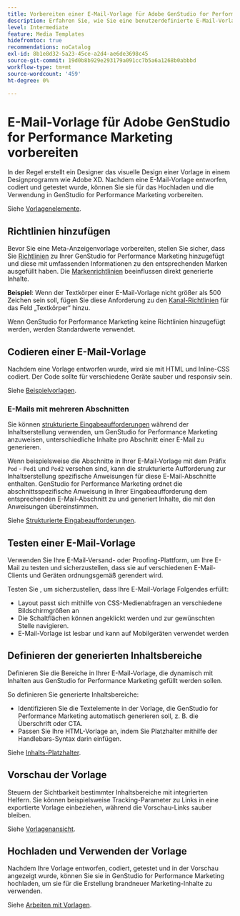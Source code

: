 ```yaml
---
title: Vorbereiten einer E-Mail-Vorlage für Adobe GenStudio for Performance Marketing
description: Erfahren Sie, wie Sie eine benutzerdefinierte E-Mail-Vorlage für Adobe GenStudio for Performance Marketing erstellen.
level: Intermediate
feature: Media Templates
hidefromtoc: true
recommendations: noCatalog
exl-id: 8b1e8d32-5a23-45ce-a2d4-ae6de3698c45
source-git-commit: 19d0b8b929e293179a091cc7b5a6a1268b0abbbd
workflow-type: tm+mt
source-wordcount: '459'
ht-degree: 0%

---
```


# E-Mail-Vorlage für Adobe GenStudio for Performance Marketing vorbereiten

In der Regel erstellt ein Designer das visuelle Design einer Vorlage in einem Designprogramm wie Adobe XD. Nachdem eine E-Mail-Vorlage entworfen, codiert und getestet wurde, können Sie sie für das Hochladen und die Verwendung in GenStudio for Performance Marketing vorbereiten.

Siehe [Vorlagenelemente](use-templates.md#template-elements).

## Richtlinien hinzufügen

Bevor Sie eine Meta-Anzeigenvorlage vorbereiten, stellen Sie sicher, dass Sie [Richtlinien](/help/user-guide/guidelines/overview.md) zu Ihrer GenStudio for Performance Marketing hinzugefügt und diese mit umfassenden Informationen zu den entsprechenden Marken ausgefüllt haben. Die [Markenrichtlinien](/help/user-guide/guidelines/brands.md) beeinflussen direkt generierte Inhalte.

**Beispiel**: Wenn der Textkörper einer E-Mail-Vorlage nicht größer als 500 Zeichen sein soll, fügen Sie diese Anforderung zu den [Kanal-Richtlinien](/help/user-guide/guidelines/brands.md#channel-guidelines) für das Feld „Textkörper“ hinzu.

Wenn GenStudio for Performance Marketing keine Richtlinien hinzugefügt werden, werden Standardwerte verwendet.

## Codieren einer E-Mail-Vorlage

Nachdem eine Vorlage entworfen wurde, wird sie mit HTML und Inline-CSS codiert. Der Code sollte für verschiedene Geräte sauber und responsiv sein.

Siehe [Beispielvorlagen](/help/user-guide/content/customize-template.md#template-examples).

### E-Mails mit mehreren Abschnitten

Sie können [strukturierte Eingabeaufforderungen](/help/user-guide/effective-prompts.md#structured-prompts) während der Inhaltserstellung verwenden, um GenStudio for Performance Marketing anzuweisen, unterschiedliche Inhalte pro Abschnitt einer E-Mail zu generieren.

Wenn beispielsweise die Abschnitte in Ihrer E-Mail-Vorlage mit dem Präfix `Pod` - `Pod1` und `Pod2` versehen sind, kann die strukturierte Aufforderung zur Inhaltserstellung spezifische Anweisungen für diese E-Mail-Abschnitte enthalten. GenStudio for Performance Marketing ordnet die abschnittsspezifische Anweisung in Ihrer Eingabeaufforderung dem entsprechenden E-Mail-Abschnitt zu und generiert Inhalte, die mit den Anweisungen übereinstimmen.

Siehe [Strukturierte Eingabeaufforderungen](/help/user-guide/effective-prompts.md#structured-prompts).

## Testen einer E-Mail-Vorlage

Verwenden Sie Ihre E-Mail-Versand- oder Proofing-Plattform, um Ihre E-Mail zu testen und sicherzustellen, dass sie auf verschiedenen E-Mail-Clients und Geräten ordnungsgemäß gerendert wird.

Testen Sie , um sicherzustellen, dass Ihre E-Mail-Vorlage Folgendes erfüllt:

* Layout passt sich mithilfe von CSS-Medienabfragen an verschiedene Bildschirmgrößen an
* Die Schaltflächen können angeklickt werden und zur gewünschten Stelle navigieren.
* E-Mail-Vorlage ist lesbar und kann auf Mobilgeräten verwendet werden

## Definieren der generierten Inhaltsbereiche

Definieren Sie die Bereiche in Ihrer E-Mail-Vorlage, die dynamisch mit Inhalten aus GenStudio for Performance Marketing gefüllt werden sollen.

So definieren Sie generierte Inhaltsbereiche:

* Identifizieren Sie die Textelemente in der Vorlage, die GenStudio for Performance Marketing automatisch generieren soll, z. B. die Überschrift oder CTA.
* Passen Sie Ihre HTML-Vorlage an, indem Sie Platzhalter mithilfe der Handlebars-Syntax darin einfügen.

Siehe [Inhalts-Platzhalter](/help/user-guide/content/customize-template.md#content-placeholders).

## Vorschau der Vorlage

Steuern der Sichtbarkeit bestimmter Inhaltsbereiche mit integrierten Helfern. Sie können beispielsweise Tracking-Parameter zu Links in eine exportierte Vorlage einbeziehen, während die Vorschau-Links sauber bleiben.

Siehe [Vorlagenansicht](/help/user-guide/content/customize-template.md#template-preview).

## Hochladen und Verwenden der Vorlage

Nachdem Ihre Vorlage entworfen, codiert, getestet und in der Vorschau angezeigt wurde, können Sie sie in GenStudio for Performance Marketing hochladen, um sie für die Erstellung brandneuer Marketing-Inhalte zu verwenden.

Siehe [Arbeiten mit Vorlagen](use-templates.md).
